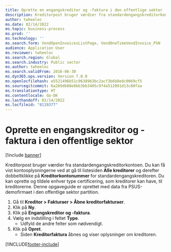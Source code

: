 ```yaml
---
title: Oprette en engangskreditor og -faktura i den offentlige sektor
description: Kreditorpost bruger værdier fra standardengangskreditorkontoen.
author: twheeloc
ms.date: 02/14/2022
ms.topic: business-process
ms.prod: ''
ms.technology: ''
ms.search.form: VendOpenInvoicesListPage, VendOneTimeVendInvoice_PSN
audience: Application User
ms.reviewer: twheeloc
ms.search.region: Global
ms.search.industry: Public sector
ms.author: twheeloc
ms.search.validFrom: 2016-06-30
ms.dyn365.ops.version: Version 7.0.0
ms.openlocfilehash: e5521496b51c9638963bc2acf3b6b8edc0069cf5
ms.sourcegitcommit: 6a269db08e8bb3bb3405c9f4a512091d13c80faa
ms.translationtype: HT
ms.contentlocale: da-DK
ms.lasthandoff: 02/14/2022
ms.locfileid: "8119377"
---
```

# <a name="create-a-one-time-vendor-and-invoice-in-the-public-sector"></a>Oprette en engangskreditor og -faktura i den offentlige sektor

[!include [banner](../../includes/banner.md)]

Kreditorpost bruger værdier fra standardengangskreditorkontoen. Du kan få vist kontooplysningerne ved at gå til listesiden **Alle kreditorer** og derefter dobbeltklikke på **Kreditorkontonummer** for standardengangskreditoren. Du kan oprette og tildele enhver type certificering, som kreditorer kan have, til kreditorerne. Denne opgaveguide er oprettet med data fra PSUS-demofirmaet i den offentlige sektor partition.

1. Gå til **Kreditor > Fakturaer > Åbne kreditorfakturaer**.
2. Klik på **Ny**.
3. Klik på **Engangskreditor og -faktura**.
4. Vælg en indstilling i feltet **Type**.
    * Udfyld de andre felter som nødvendigt.  
5. Klik på **Opret**.
    * Siden **Kreditorfaktura** åbnes og viser oplysninger om kreditoren.  



[!INCLUDE[footer-include](../../../includes/footer-banner.md)]

